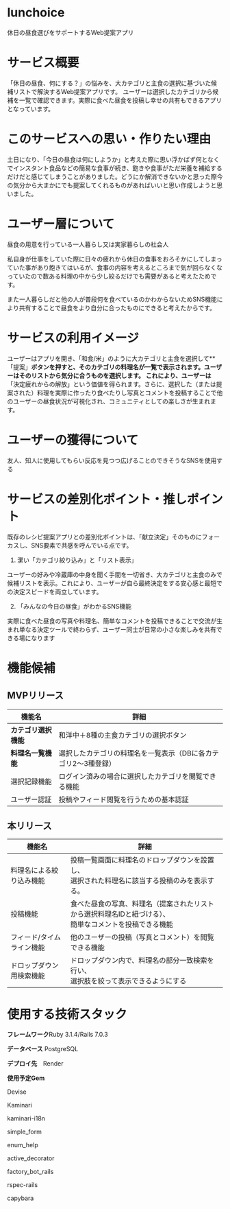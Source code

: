 # lunchoice
休日の昼食選びをサポートするWeb提案アプリ
# サービス概要 
「休日の昼食、何にする？」の悩みを、大カテゴリと主食の選択に基づいた候補リストで解決するWeb提案アプリです。 ユーザーは選択したカテゴリから候補を一覧で確認できます。実際に食べた昼食を投稿し幸せの共有もできるアプリとなっています。
# このサービスへの思い・作りたい理由
土日になり、「今日の昼食は何にしようか」と考えた際に思い浮かばず何となくでインスタント食品などの簡易な食事が続き、飽きや食事がただ栄養を補給するだけだと感じてしまうことがありました。どうにか解消できないかと思った際今の気分から大まかにでも提案してくれるものがあればいいと思い作成しようと思いました。 
# ユーザー層について 
昼食の用意を行っている一人暮らし又は実家暮らしの社会人 

私自身が仕事をしていた際に日々の疲れから休日の食事をおろそかにしてしまっていた事があり飽きてはいるが、食事の内容を考えるところまで気が回らなくなっていたので数ある料理の中から少し絞るだけでも需要があると考えたためです。 

また一人暮らしだと他の人が普段何を食べているのかわからないためSNS機能により共有することで昼食をより自分に合ったものにできると考えたからです。 

 # サービスの利用イメージ
ユーザーはアプリを開き、「和食/米」のように大カテゴリと主食を選択して**「提案」**ボタンを押すと、そのカテゴリの料理名が一覧で表示されます。ユーザーはそのリストから気分に合うものを選択します。 
これにより、ユーザーは**「決定疲れからの解放」という価値を得られます。さらに、選択した（または提案された）料理を実際に作ったり食べたりし写真とコメントを投稿することで他のユーザーの昼食状況が可視化され、コミュニティとしての楽しさが生まれます。
# ユーザーの獲得について 
友人、知人に使用してもらい反応を見つつ広げることのできそうなSNSを使用する 
# サービスの差別化ポイント・推しポイント
既存のレシピ提案アプリとの差別化ポイントは、「献立決定」そのものにフォーカスし、SNS要素で共感を呼んでいる点です。 

1. 潔い「カテゴリ絞り込み」と「リスト表示」 

ユーザーの好みや冷蔵庫の中身を聞く手間を一切省き、大カテゴリと主食のみで候補リストを表示。これにより、ユーザーが自ら最終決定をする安心感と最短での決定スピードを両立しています。 

2. 「みんなの今日の昼食」がわかるSNS機能 

実際に食べた昼食の写真や料理名、簡単なコメントを投稿できることで交流が生まれ単なる決定ツールで終わらず、ユーザー同士が日常の小さな楽しみを共有できる場になります 
# 機能候補
## MVPリリース
|**機能名**|詳細|
|---------|----|
|**カテゴリ選択機能**|和洋中＋8種の主食カテゴリの選択ボタン
|**料理名一覧機能**|選択したカテゴリの料理名を一覧表示（DBに各カテゴリ2～3種登録）|
|選択記録機能|ログイン済みの場合に選択したカテゴリを閲覧できる機能|
|ユーザー認証|投稿やフィード閲覧を行うための基本認証 

## 本リリース
|**機能名**|詳細|
|---------|----|
|料理名による絞り込み機能|投稿一覧画面に料理名のドロップダウンを設置し、<br>選択された料理名に該当する投稿のみを表示する。|
|投稿機能|食べた昼食の写真、料理名（提案されたリストから選択料理名IDと紐づける）、<br>簡単なコメントを投稿できる機能|
|フィード/タイムライン機能|他のユーザーの投稿（写真とコメント）を閲覧できる機能|
|ドロップダウン用検索機能|ドロップダウン内で、料理名の部分一致検索を行い、<br>選択肢を絞って表示できるようにする|

# 使用する技術スタック 
**フレームワーク**Ruby 3.1.4/Rails 7.0.3 

**データベース** PostgreSQL 

**デプロイ先**　Render 

**使用予定Gem**

Devise 

Kaminari 

kaminari-i18n 

simple_form 

enum_help 

active_decorator 

factory_bot_rails 

rspec-rails 

capybara 
